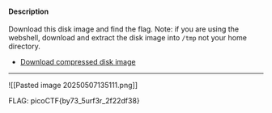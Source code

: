
#### Description

Download this disk image and find the flag. Note: if you are using the webshell, download and extract the disk image into `/tmp` not your home directory.

- [Download compressed disk image](https://artifacts.picoctf.net/c/138/disk.flag.img.gz)
--------
![[Pasted image 20250507135111.png]]

FLAG:
picoCTF{by73_5urf3r_2f22df38}